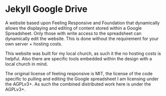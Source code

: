 # Jekyll Google Drive

A website based upon Feeling Responsive and Foundation that dynamically allows the displaying and editing of content stored within a Google Spreadsheet. Only those with write access to the spreadsheet can dynamically edit the website. This is done without the requirement for your own server + hosting costs.

This website was built for my local church, as such it the no hosting costs is helpful. Also there are specific tools embedded within the design with a local church in mind.

The original license of feeling responsive is MIT, the license of the code specific to pulling and editing the Google spreadsheet I am licensing under the AGPLv3+. As such the combined distributed work here is under the AGPLv3+.

